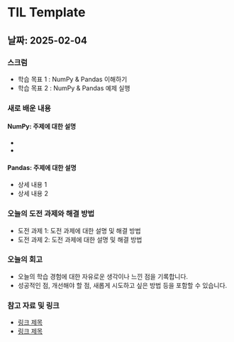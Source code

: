 # TIL Template

## 날짜: 2025-02-04

### 스크럼
- 학습 목표 1 : NumPy & Pandas 이해하기
- 학습 목표 2 : NumPy & Pandas 예제 실행

### 새로 배운 내용
#### NumPy: 주제에 대한 설명
- 
- 

#### Pandas: 주제에 대한 설명
- 상세 내용 1
- 상세 내용 2

### 오늘의 도전 과제와 해결 방법
- 도전 과제 1: 도전 과제에 대한 설명 및 해결 방법
- 도전 과제 2: 도전 과제에 대한 설명 및 해결 방법

### 오늘의 회고
- 오늘의 학습 경험에 대한 자유로운 생각이나 느낀 점을 기록합니다.
- 성공적인 점, 개선해야 할 점, 새롭게 시도하고 싶은 방법 등을 포함할 수 있습니다.

### 참고 자료 및 링크
- [링크 제목](URL)
- [링크 제목](URL)
